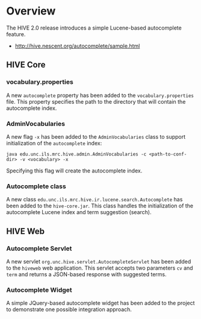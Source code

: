 # Overview #

The HIVE 2.0 release introduces a simple Lucene-based autocomplete feature.

  * http://hive.nescent.org/autocomplete/sample.html


## HIVE Core ##
### vocabulary.properties ###

A new `autocomplete` property has been added to the `vocabulary.properties` file. This property specifies the path to the directory that will contain the autocomplete index.

### AdminVocabularies ###

A new flag `-x` has been added to the `AdminVocabularies` class to support initialization of the `autocomplete` index:

`java edu.unc.ils.mrc.hive.admin.AdminVocabularies -c <path-to-conf-dir> -v <vocabulary> -x `

Specifying this flag will create the autocomplete index.

### Autocomplete class ###

A new class `edu.unc.ils.mrc.hive.ir.lucene.search.Autocomplete` has been added to the `hive-core.jar`. This class handles the initialization of the autocomplete Lucene index and term suggestion (search).

## HIVE Web ##

### Autocomplete Servlet ###

A new servlet `org.unc.hive.servlet.AutocompleteServlet` has been added to the `hiveweb` web application. This servlet accepts two parameters `cv` and `term` and returns a JSON-based response with suggested terms.

### Autocomplete Widget ###

A simple JQuery-based autocomplete widget has been added to the project to demonstrate one possible integration approach.